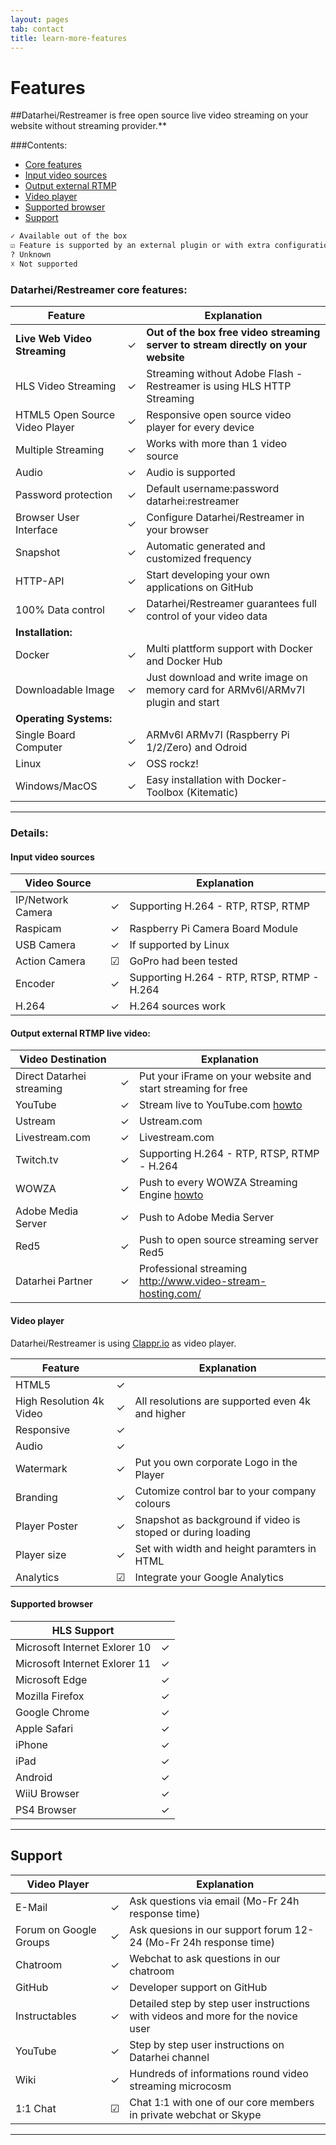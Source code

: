 ```yaml
---
layout: pages
tab: contact
title: learn-more-features
---
```

# Features
##Datarhei/Restreamer is free open source live video streaming on your website without streaming provider.**

###Contents:  
* [Core features](#datarhei-restreamer-core-features)  
* [Input video sources](#input-video-sources)  
* [Output external RTMP](#output-external-rtmp-live-video)  
* [Video player](#video-player)  
* [Supported browser](#supported-browser)  
* [Support](#support)    


```sh
✓ Available out of the box  
☑ Feature is supported by an external plugin or with extra configuration but not of the box  
? Unknown  
☓ Not supported  
```

### Datarhei/Restreamer core features:

| Feature                       |   | Explanation                                       |
|-------------------------------|---|---------------------------------------------------|
| **Live Web Video Streaming**  | ✓ | **Out of the box free video streaming server to stream directly on your website**|
| HLS Video Streaming           | ✓ | Streaming without Adobe Flash - Restreamer is using HLS HTTP Streaming|
| HTML5 Open Source Video Player| ✓ | Responsive open source video player for every device|
| Multiple Streaming            | ✓ | Works with more than 1 video source               |
| Audio                         | ✓ | Audio is supported                                |
| Password protection           | ✓ | Default username:password datarhei:restreamer     |
| Browser User Interface        | ✓ | Configure Datarhei/Restreamer in your browser     |
| Snapshot                      | ✓ | Automatic generated and customized frequency      |
| HTTP-API                      | ✓ | Start developing your own applications on GitHub  |
| 100% Data control             | ✓ | Datarhei/Restreamer guarantees full control of your video data|
| **Installation:**                                                                     |
| Docker                        | ✓ | Multi plattform support with Docker and Docker Hub|
| Downloadable Image            | ✓ | Just download and write image on memory card for ARMv6l/ARMv7l plugin and start|
| **Operating Systems:**                                                                |
| Single Board Computer         | ✓ | ARMv6l ARMv7l (Raspberry Pi 1/2/Zero) and Odroid  |
| Linux                         | ✓ | OSS rockz!                                        |
| Windows/MacOS                 | ✓ | Easy installation with Docker-Toolbox (Kitematic) |

---
### Details:
#### Input video sources

| Video Source                  |   | Explanation                                       |
|-------------------------------|---|---------------------------------------------------|
| IP/Network Camera             | ✓ | Supporting H.264 - RTP, RTSP, RTMP                |
| Raspicam                      | ✓ | Raspberry Pi Camera Board Module                  |
| USB Camera                    | ✓ | If supported by Linux                             |
| Action Camera                 | ☑ | GoPro had been tested                             |
| Encoder                       | ✓ | Supporting H.264 - RTP, RTSP, RTMP - H.264        |
| H.264                         | ✓ | H.264 sources work                                | 


#### Output external RTMP live video:

| Video Destination             |   | Explanation                                       |
|-------------------------------|---|---------------------------------------------------|
| Direct Datarhei streaming     | ✓ | Put your iFrame on your website and start streaming for free|
| YouTube                       | ✓ | Stream live to YouTube.com [howto](../restreamer/docs/guides-youtube.html)|
| Ustream                       | ✓ | Ustream.com                                       |
| Livestream.com                | ✓ | Livestream.com                                    |
| Twitch.tv                     | ✓ | Supporting H.264 - RTP, RTSP, RTMP - H.264        |
| WOWZA                         | ✓ | Push to every WOWZA Streaming Engine [howto](../docs/guides-push-to-wowza.html)|
| Adobe Media Server            | ✓ | Push to Adobe Media Server                        |
| Red5                          | ✓ | Push to open source streaming server Red5         |
| Datarhei Partner              | ✓ | Professional streaming <a target= "_blank" href="http://www.video-stream-hosting.com/">http://www.video-stream-hosting.com/</a>|

#### Video player
Datarhei/Restreamer is using <a target= "_blank" href="http://clappr.io">Clappr.io</a> as video player. 

| Feature                       |   | Explanation                                                 |
|-------------------------------|---|-------------------------------------------------------------|
| HTML5                         | ✓ |                                                             |
| High Resolution 4k Video      | ✓ | All resolutions are supported even 4k and higher            |
| Responsive                    | ✓ |                                                             |
| Audio                         | ✓ |                                                             |
| Watermark                     | ✓ | Put you own corporate Logo in the Player                    |
| Branding                      | ✓ | Cutomize control bar to your company colours                |
| Player Poster                 | ✓ | Snapshot as background if video is stoped or during loading |
| Player size                   | ✓ | Set with width and height paramters in HTML                 |
| Analytics                     | ☑ | Integrate your Google Analytics                             |

#### Supported browser

| HLS Support                   |   | 
|-------------------------------|---|
| Microsoft Internet Exlorer 10 | ✓ | 
| Microsoft Internet Exlorer 11 | ✓ | 
| Microsoft Edge                | ✓ |  
| Mozilla Firefox               | ✓ |  
| Google Chrome                 | ✓ |  
| Apple Safari                  | ✓ |  
| iPhone                        | ✓ |  
| iPad                          | ✓ |  
| Android                       | ✓ |  
| WiiU Browser                  | ✓ |  
| PS4 Browser                   | ✓ |  

---
## Support

| Video Player                  |   | Explanation                                                 |
|-------------------------------|---|-------------------------------------------------------------|
| E-Mail                        | ✓ | Ask questions via email (Mo-Fr 24h response time)           |
| Forum on Google Groups        | ✓ | Ask quesions in our support forum 12-24 (Mo-Fr 24h response time)|
| Chatroom                      | ✓ | Webchat to ask questions in our chatroom                    |
| GitHub                        | ✓ | Developer support on GitHub                                 |
| Instructables                 | ✓ | Detailed step by step user instructions with videos and more for the novice user|
| YouTube                       | ✓ | Step by step user instructions on Datarhei channel          |
| Wiki                          | ✓ | Hundreds of informations round video streaming microcosm    |
| 1:1 Chat                      | ☑ | Chat 1:1 with one of our core members in private webchat or Skype|

---
